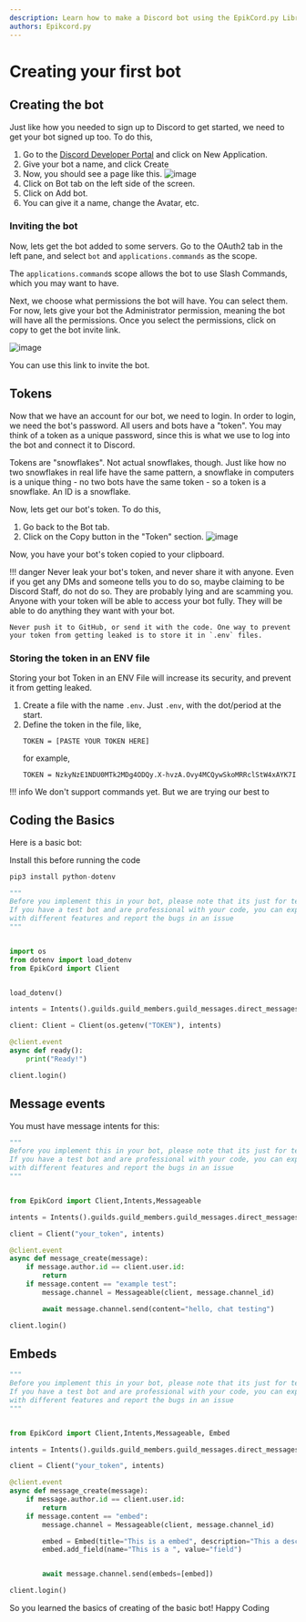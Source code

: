 ```yaml
---
description: Learn how to make a Discord bot using the EpikCord.py Library!
authors: Epikcord.py
---
```


# Creating your first bot
## Creating the bot
Just like how you needed to sign up to Discord to get started, we need to get your bot signed up too. To do this, 

1. Go to the [Discord Developer Portal](https://discord.com/developers/applications) and click on New Application.
2. Give your bot a name, and click Create
3. Now, you should see a page like this.
	![image](https://gblobscdn.gitbook.com/assets%2F-MjPk-Yu4sOq8KGrr_yG%2F-MjdW3OQnwUhacopqSWw%2F-Mjd_-mxrJCrzmaXrAg8%2Fimage.png?alt=media&token=b8e2ae6c-2290-4d37-ad7c-eb412f3fb00e)
4. Click on Bot tab on the left side of the screen.
5. Click on Add bot.
6. You can give it a name, change the Avatar, etc.

### Inviting the bot
Now, lets get the bot added to some servers. Go to the OAuth2 tab in the left pane, and select `bot` and `applications.commands` as the scope.

The `applications.command`s scope allows the bot to use Slash Commands, which you may want to have.

Next, we choose what permissions the bot will have. You can select them. For now, lets give your bot the Administrator permission, meaning the bot will have all the permissions.
Once you select the permissions, click on copy to get the bot invite link.

![image](https://gblobscdn.gitbook.com/assets%2F-MjPk-Yu4sOq8KGrr_yG%2F-Mk6tNY3LfDkjd6pqdpL%2F-Mk6tkdpddEWoa2jczZk%2Fimage.png?alt=media&token=52c8a29f-a798-48f8-a8c7-4ecca2681f79)

You can use this link to invite the bot.

## Tokens
Now that we have an account for our bot, we need to login. In order to login, we need the bot's password.
All users and bots have a "token". You may think of a token as a unique password, since this is what we use to log into the bot and connect it to Discord.

Tokens are "snowflakes". Not actual snowflakes, though. Just like how no two snowflakes in real life have the same pattern, a snowflake in computers is a unique thing - no two bots have the same token - so a token is a snowflake. An ID is a snowflake.

Now, lets get our bot's token. To do this, 

1. Go back to the Bot tab. 
2. Click on the Copy button in the "Token" section.
	![image](https://gblobscdn.gitbook.com/assets%2F-MjPk-Yu4sOq8KGrr_yG%2F-MjdbU12JISJorAZxrKH%2F-MjdbpUsapzb5n15Po5P%2Fimage.png?alt=media&token=118e259f-940a-4f6c-b3a3-c29f3a54100d)

Now, you have your bot's token copied to your clipboard.

!!! danger
	Never leak your bot's token, and never share it with anyone. Even if you get any DMs and someone tells you to do so, maybe claiming to be Discord Staff, do not do so. They are probably lying and are scamming you. Anyone with your token will be able to access your bot fully. They will be able to do anything they want with your bot. 

	Never push it to GitHub, or send it with the code. One way to prevent your token from getting leaked is to store it in `.env` files.

### Storing the token in an ENV file
Storing your bot Token in an ENV File will increase its security, and prevent it from getting leaked. 

1. Create a file with the name `.env`. Just `.env`, with the dot/period at the start.
2. Define the token in the file, like,
	```env
	TOKEN = [PASTE YOUR TOKEN HERE]
	```
	for example,
	```env
	TOKEN = NzkyNzE1NDU0MTk2MDg4ODQy.X-hvzA.Ovy4MCQywSkoMRRclStW4xAYK7I
	```

!!! info
    We don't support commands yet. But we are trying our best to

## Coding the Basics

Here is a basic bot:

Install this before running the code
```py
pip3 install python-dotenv
```

```py
"""
Before you implement this in your bot, please note that its just for testing, 
If you have a test bot and are professional with your code, you can experiment 
with different features and report the bugs in an issue
"""


import os
from dotenv import load_dotenv
from EpikCord import Client


load_dotenv()

intents = Intents().guilds.guild_members.guild_messages.direct_messages.message_content # Intents().all if you want all

client: Client = Client(os.getenv("TOKEN"), intents)

@client.event
async def ready():
    print("Ready!")

client.login()
```

## Message events

You must have message intents for this:

```py
"""
Before you implement this in your bot, please note that its just for testing, 
If you have a test bot and are professional with your code, you can experiment 
with different features and report the bugs in an issue
"""


from EpikCord import Client,Intents,Messageable

intents = Intents().guilds.guild_members.guild_messages.direct_messages

client = Client("your_token", intents)

@client.event
async def message_create(message):
    if message.author.id == client.user.id:
        return
    if message.content == "example test":
        message.channel = Messageable(client, message.channel_id)

        await message.channel.send(content="hello, chat testing")

client.login()
```

## Embeds

```py
"""
Before you implement this in your bot, please note that its just for testing, 
If you have a test bot and are professional with your code, you can experiment 
with different features and report the bugs in an issue
"""


from EpikCord import Client,Intents,Messageable, Embed

intents = Intents().guilds.guild_members.guild_messages.direct_messages

client = Client("your_token", intents)

@client.event
async def message_create(message):
    if message.author.id == client.user.id:
        return
    if message.content == "embed":
        message.channel = Messageable(client, message.channel_id)

        embed = Embed(title="This is a embed", description="This a description")
        embed.add_field(name="This is a ", value="field")


        await message.channel.send(embeds=[embed])

client.login()
```

So you learned the basics of creating of the basic bot! Happy Coding
